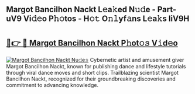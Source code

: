 ## Margot Bancilhon Nackt L𝚎a𝚔ed N𝚞𝚍e - Part-uV9 Vi𝚍𝚎o P𝚑𝚘tos - H𝚘𝚝 O𝚗𝚕yf𝚊ns L𝚎a𝚔s IiV9H

# <h2><a href="http://kf22f1u.oniu.top/?m=Margot+Bancilhon+Nackt">🔗👉 🔴 Margot Bancilhon Nackt P𝚑ot𝚘𝚜 V𝚒d𝚎o</a></h2>

[![Margot Bancilhon Nackt Nu𝚍e𝚜](https://i.imgur.com/0qMVB7G.gif)](http://kf22f1u.oniu.top/?m=Margot+Bancilhon+Nackt)
Cybernetic artist and amusement giver Margot Bancilhon Nackt, known for publishing dance and lifestyle tutorials through viral dance moves and short clips. Trailblazing scientist Margot Bancilhon Nackt, recognized for their groundbreaking discoveries and commitment to advancing knowledge.  
